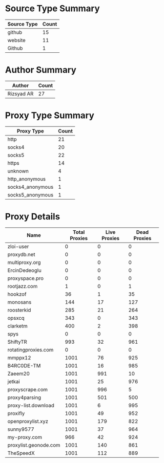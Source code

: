 # Source Type Summary

| Source Type | Count |
|-------------|-------|
| github | 15 |
| website | 11 |
| Github | 1 |


# Author Summary

| Author | Count |
|--------|-------|
| Rizsyad AR | 27 |


# Proxy Type Summary

| Proxy Type | Count |
|------------|-------|
| http | 21 |
| socks4 | 20 |
| socks5 | 22 |
| https | 14 |
| unknown | 4 |
| http_anonymous | 1 |
| socks4_anonymous | 1 |
| socks5_anonymous | 1 |


# Proxy Details

| Name | Total Proxies | Live Proxies | Dead Proxies |
|------|---------------|--------------|---------------|
| zloi-user | 0 | 0 | 0 |
| proxydb.net | 0 | 0 | 0 |
| multiproxy.org | 0 | 0 | 0 |
| ErcinDedeoglu | 0 | 0 | 0 |
| proxyspace.pro | 0 | 0 | 0 |
| rootjazz.com | 1 | 0 | 1 |
| hookzof | 36 | 1 | 35 |
| monosans | 144 | 17 | 127 |
| roosterkid | 285 | 21 | 264 |
| opsxcq | 343 | 0 | 343 |
| clarketm | 400 | 2 | 398 |
| spys | 0 | 0 | 0 |
| ShiftyTR | 993 | 32 | 961 |
| rotatingproxies.com | 0 | 0 | 0 |
| mmppx12 | 1001 | 76 | 925 |
| B4RC0DE-TM | 1001 | 16 | 985 |
| Zaeem20 | 1001 | 991 | 10 |
| jetkai | 1001 | 25 | 976 |
| proxyscrape.com | 1001 | 996 | 5 |
| proxy4parsing | 1001 | 501 | 500 |
| proxy-list.download | 1001 | 6 | 995 |
| proxifly | 1001 | 49 | 952 |
| openproxylist.xyz | 1001 | 179 | 822 |
| sunny9577 | 1001 | 37 | 964 |
| my-proxy.com | 966 | 42 | 924 |
| proxylist.geonode.com | 1001 | 140 | 861 |
| TheSpeedX | 1001 | 112 | 889 |
